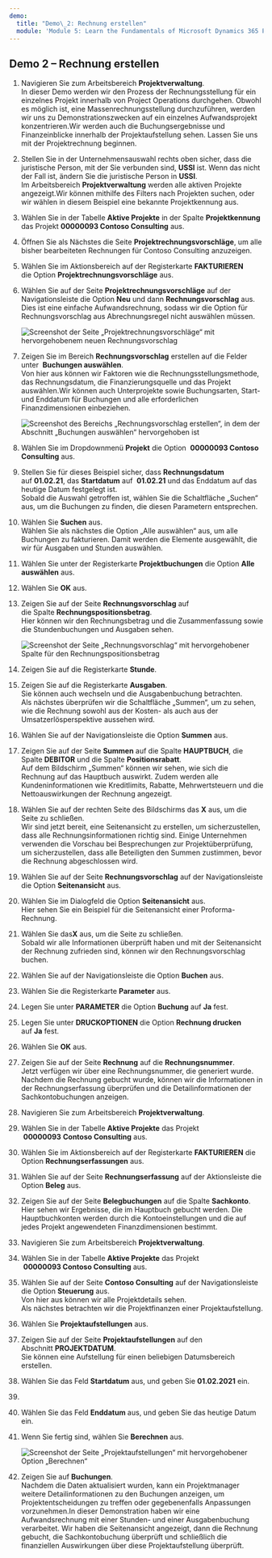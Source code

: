 ```yaml
---
demo:
  title: "Demo\_2: Rechnung erstellen"
  module: 'Module 5: Learn the Fundamentals of Microsoft Dynamics 365 Project Operations'
---
```


## <a name="demo-2---create-an-invoice"></a>Demo 2 – Rechnung erstellen

1. Navigieren Sie zum Arbeitsbereich **Projektverwaltung**.  
    In dieser Demo werden wir den Prozess der Rechnungsstellung für ein einzelnes Projekt innerhalb von Project Operations durchgehen. Obwohl es möglich ist, eine Massenrechnungsstellung durchzuführen, werden wir uns zu Demonstrationszwecken auf ein einzelnes Aufwandsprojekt konzentrieren.Wir werden auch die Buchungsergebnisse und Finanzeinblicke innerhalb der Projektaufstellung sehen. Lassen Sie uns mit der Projektrechnung beginnen. 

1. Stellen Sie in der Unternehmensauswahl rechts oben sicher, dass die juristische Person, mit der Sie verbunden sind, **USSI** ist. Wenn das nicht der Fall ist, ändern Sie die juristische Person in **USSI**.  
    Im Arbeitsbereich **Projektverwaltung** werden alle aktiven Projekte angezeigt.Wir können mithilfe des Filters nach Projekten suchen, oder wir wählen in diesem Beispiel eine bekannte Projektkennung aus. 

1. Wählen Sie in der Tabelle **Aktive Projekte** in der Spalte **Projektkennung** das Projekt **00000093 Contoso Consulting** aus.  

1. Öffnen Sie als Nächstes die Seite **Projektrechnungsvorschläge**, um alle bisher bearbeiteten Rechnungen für Contoso Consulting anzuzeigen. 

1. Wählen Sie im Aktionsbereich auf der Registerkarte **FAKTURIEREN** die Option **Projektrechnungsvorschläge** aus. 

1. Wählen Sie auf der Seite **Projektrechnungsvorschläge** auf der Navigationsleiste die Option **Neu** und dann **Rechnungsvorschlag** aus.  
    Dies ist eine einfache Aufwandsrechnung, sodass wir die Option für Rechnungsvorschlag aus Abrechnungsregel nicht auswählen müssen. 

    ![Screenshot der Seite „Projektrechnungsvorschläge“ mit hervorgehobenem neuen Rechnungsvorschlag](./media/projops_invoice_1_new_invoice_proposal.png)

1. Zeigen Sie im Bereich **Rechnungsvorschlag** erstellen auf die Felder unter  **Buchungen auswählen**.  
    Von hier aus können wir Faktoren wie die Rechnungsstellungsmethode, das Rechnungsdatum, die Finanzierungsquelle und das Projekt auswählen.Wir können auch Unterprojekte sowie Buchungsarten, Start- und Enddatum für Buchungen und alle erforderlichen Finanzdimensionen einbeziehen. 

    ![Screenshot des Bereichs „Rechnungsvorschlag erstellen“, in dem der Abschnitt „Buchungen auswählen“ hervorgehoben ist](./media/projops_invoice_2_select_transactions.png)

1. Wählen Sie im Dropdownmenü **Projekt** die Option  **00000093 Contoso Consulting** aus. 

1. Stellen Sie für dieses Beispiel sicher, dass **Rechnungsdatum** auf **01.02.21**, das **Startdatum** auf  **01.02.21** und das Enddatum auf das heutige Datum festgelegt ist.  
    Sobald die Auswahl getroffen ist, wählen Sie die Schaltfläche „Suchen“ aus, um die Buchungen zu finden, die diesen Parametern entsprechen.

1. Wählen Sie **Suchen** aus.  
    Wählen Sie als nächstes die Option „Alle auswählen“ aus, um alle Buchungen zu fakturieren. Damit werden die Elemente ausgewählt, die wir für Ausgaben und Stunden auswählen.

1. Wählen Sie unter der Registerkarte **Projektbuchungen** die Option **Alle auswählen** aus.

1. Wählen Sie **OK** aus. 

1. Zeigen Sie auf der Seite **Rechnungsvorschlag** auf die Spalte **Rechnungspositionsbetrag**.  
    Hier können wir den Rechnungsbetrag und die Zusammenfassung sowie die Stundenbuchungen und Ausgaben sehen.

    ![Screenshot der Seite „Rechnungsvorschlag“ mit hervorgehobener Spalte für den Rechnungspositionsbetrag](./media/projops_invoice_3_invoice_line_amount_column.png)

1. Zeigen Sie auf die Registerkarte **Stunde**. 

1. Zeigen Sie auf die Registerkarte **Ausgaben**.  
    Sie können auch wechseln und die Ausgabenbuchung betrachten.  
Als nächstes überprüfen wir die Schaltfläche „Summen“, um zu sehen, wie die Rechnung sowohl aus der Kosten- als auch aus der Umsatzerlösperspektive aussehen wird.

1. Wählen Sie auf der Navigationsleiste die Option **Summen** aus.

1. Zeigen Sie auf der Seite **Summen** auf die Spalte **HAUPTBUCH**, die Spalte **DEBITOR** und die Spalte **Positionsrabatt**.  
    Auf dem Bildschirm „Summen“ können wir sehen, wie sich die Rechnung auf das Hauptbuch auswirkt. Zudem werden alle Kundeninformationen wie Kreditlimits, Rabatte, Mehrwertsteuern und die Nettoauswirkungen der Rechnung angezeigt. 

1. Wählen Sie auf der rechten Seite des Bildschirms das **X** aus, um die Seite zu schließen.  
    Wir sind jetzt bereit, eine Seitenansicht zu erstellen, um sicherzustellen, dass alle Rechnungsinformationen richtig sind. Einige Unternehmen verwenden die Vorschau bei Besprechungen zur Projektüberprüfung, um sicherzustellen, dass alle Beteiligten den Summen zustimmen, bevor die Rechnung abgeschlossen wird. 

1. Wählen Sie auf der Seite **Rechnungsvorschlag** auf der Navigationsleiste die Option **Seitenansicht** aus. 

1. Wählen Sie im Dialogfeld die Option **Seitenansicht** aus.  
    Hier sehen Sie ein Beispiel für die Seitenansicht einer Proforma-Rechnung. 

1. Wählen Sie das**X** aus, um die Seite zu schließen.  
    Sobald wir alle Informationen überprüft haben und mit der Seitenansicht der Rechnung zufrieden sind, können wir den Rechnungsvorschlag buchen.

1. Wählen Sie auf der Navigationsleiste die Option **Buchen** aus.

1. Wählen Sie die Registerkarte **Parameter** aus.

1. Legen Sie unter **PARAMETER** die Option **Buchung** auf **Ja** fest.

1. Legen Sie unter **DRUCKOPTIONEN** die Option **Rechnung drucken** auf **Ja** fest.

1. Wählen Sie **OK** aus.

1. Zeigen Sie auf der Seite **Rechnung** auf die **Rechnungsnummer**.  
    Jetzt verfügen wir über eine Rechnungsnummer, die generiert wurde.  
    Nachdem die Rechnung gebucht wurde, können wir die Informationen in der Rechnungserfassung überprüfen und die Detailinformationen der Sachkontobuchungen anzeigen.

1. Navigieren Sie zum Arbeitsbereich **Projektverwaltung**.

1. Wählen Sie in der Tabelle **Aktive Projekte** das Projekt  **00000093** **Contoso Consulting** aus.

1. Wählen Sie im Aktionsbereich auf der Registerkarte **FAKTURIEREN** die Option **Rechnungserfassungen** aus.

1. Wählen Sie auf der Seite **Rechnungserfassung** auf der Aktionsleiste die Option **Beleg** aus.

1. Zeigen Sie auf der Seite **Belegbuchungen** auf die Spalte **Sachkonto**.  
    Hier sehen wir Ergebnisse, die im Hauptbuch gebucht werden. Die Hauptbuchkonten werden durch die Kontoeinstellungen und die auf jedes Projekt angewendeten Finanzdimensionen bestimmt.

1. Navigieren Sie zum Arbeitsbereich **Projektverwaltung**. 

1. Wählen Sie in der Tabelle **Aktive Projekte** das Projekt  **00000093 Contoso Consulting** aus.

1. Wählen Sie auf der Seite **Contoso Consulting** auf der Navigationsleiste die Option **Steuerung** aus.  
    Von hier aus können wir alle Projektdetails sehen.  
    Als nächstes betrachten wir die Projektfinanzen einer Projektaufstellung.

1. Wählen Sie **Projektaufstellungen** aus.

1. Zeigen Sie auf der Seite **Projektaufstellungen** auf den Abschnitt **PROJEKTDATUM**.  
Sie können eine Aufstellung für einen beliebigen Datumsbereich erstellen.

1. Wählen Sie das Feld **Startdatum** aus, und geben Sie **01.02.2021** ein.
1. 
1. Wählen Sie das Feld **Enddatum** aus, und geben Sie das heutige Datum ein.

1. Wenn Sie fertig sind, wählen Sie **Berechnen** aus.

    ![Screenshot der Seite „Projektaufstellungen“ mit hervorgehobener Option „Berechnen“](./media/projops_invoice_4_calculate.png)

1. Zeigen Sie auf **Buchungen**.  
    Nachdem die Daten aktualisiert wurden, kann ein Projektmanager weitere Detailinformationen zu den Buchungen anzeigen, um Projektentscheidungen zu treffen oder gegebenenfalls Anpassungen vorzunehmen.In dieser Demonstration haben wir eine Aufwandsrechnung mit einer Stunden- und einer Ausgabenbuchung verarbeitet. Wir haben die Seitenansicht angezeigt, dann die Rechnung gebucht, die Sachkontobuchung überprüft und schließlich die finanziellen Auswirkungen über diese Projektaufstellung überprüft.
